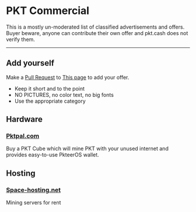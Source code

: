 # PKT Commercial

This is a mostly un-moderated list of classified advertisements and offers. Buyer beware, anyone can contribute their own offer and pkt.cash does not verify them.

---
## Add yourself
Make a [Pull Request](https://docs.github.com/en/github/collaborating-with-pull-requests/proposing-changes-to-your-work-with-pull-requests/creating-a-pull-request) to [This page](https://github.com/pkt-cash/pkt-docs/blob/main/docs/commercial.md) to add your offer.

* Keep it short and to the point
* NO PICTURES, no color text, no big fonts
* Use the appropriate category

## Hardware
### [Pktpal.com](https://pktpal.com/)
Buy a PKT Cube which will mine PKT with your unused internet and provides easy-to-use PkteerOS wallet.

## Hosting
### [Space-hosting.net](https://space-hosting.net)
Mining servers for rent